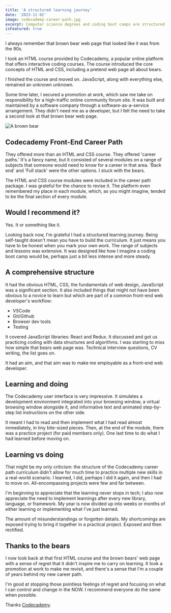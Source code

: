 ```yaml
---
title: 'A structured learning journey'
date: '2023-11-02'
image: codecademy-career-path.jpg
excerpt: Computer science degrees and coding boot camps are structured. It's a good appoach.
isFeatured: true
---
```


I always remember that brown bear web page that looked like it was from the 90s.

I took an HTML course provided by Codecademy, a popular online platform that offers interactive coding courses. The course introduced the core concepts of HTML and CSS, including a pretend web page all about bears.

I finished the course and moved on. JavaScript, along with everything else, remained an unknown unknown.

Some time later, I secured a promotion at work, which saw me take on responsibility for a high-traffic online community forum site. It was built and maintained by a software company through a software-as-a-service arrangement. They didn't need me as a developer, but I felt the need to take a second look at that brown bear web page.

![A brown bear](brown-bear.jpg)

## Codecademy Front-End Career Path

They offered more than an HTML and CSS course. They offered 'career paths.' It's a fancy name, but it consisted of several modules on a range of subjects that someone would need to know for a career in that area. 'Back end' and 'Full stack' were the other options. I stuck with the bears.

The HTML and CSS course modules were included in the career path package. I was grateful for the chance to revise it. The platform even remembered my place in each module, which, as you might imagine, tended to be the final section of every module.

## Would I recommend it?

Yes. It or something like it.

Looking back now, I'm grateful I had a structured learning journey. Being self-taught doesn't mean you have to build the curriculum. It just means you have to be honest when you mark your own work. The range of subjects and lessons was extensive. It was designed like how I imagine a coding boot camp would be, perhaps just a bit less intense and more steady.

## A comprehensive structure

It had the obvious HTML, CSS, the fundamentals of web design, JavaScript was a significant section. It also included things that might not have been obvious to a novice to learn but which are part of a common front-end web developer's workflow:

- VSCode
- Git/Github
- Browser dev tools
- Testing

It covered JavaScript libraries: React and Redux. It discussed and got us practicing coding with data structures and algorithms. I was starting to miss how simple that bears web page was. Technical interview questions, CV writing, the list goes on.

It had an aim, and that aim was to make me employable as a front-end web developer.

## Learning and doing

The Codecademy user interface is very impressive. It simulates a development environment integrated into your browsing window, a virtual browsing window alongside it, and informative text and animated step-by-step list instructions on the other side.

It meant I had to read and then implement what I had read almost immediately, in tiny bite-sized pieces. Then, at the end of the module, there was a practice project (for paid members only). One last time to do what I had learned before moving on.

## Learning vs doing

That might be my only criticism: the structure of the Codecademy career path curriculum didn't allow for much time to practice multiple new skills in a real-world scenario. I learned, I did, perhaps I did it again, and then I had to move on. All-encompassing projects were few and far between.

I'm beginning to appreciate that the learning never stops in tech; I also now appreciate the need to implement learnings after every new library, language, or framework. My year is now divided up into weeks or months of either learning or implementing what I've just learned.

The amount of misunderstandings or forgotten details. My shortcomings are exposed trying to bring it together in a practical project. Exposed and then rectified.

## Thanks to the bears

I now look back at that first HTML course and the brown bears' web page with a sense of regret that it didn't inspire me to carry on learning. It took a promotion at work to make me revisit, and there's a sense that I'm a couple of years behind my new career path.

I'm good at stopping those pointless feelings of regret and focusing on what I can control and change in the NOW. I recommend everyone do the same when possible.

Thanks [Codecademy](https://www.codecademy.com/).






